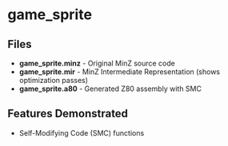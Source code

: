 # game_sprite

## Files
- **game_sprite.minz** - Original MinZ source code
- **game_sprite.mir** - MinZ Intermediate Representation (shows optimization passes)
- **game_sprite.a80** - Generated Z80 assembly with SMC

## Features Demonstrated
- Self-Modifying Code (SMC) functions
